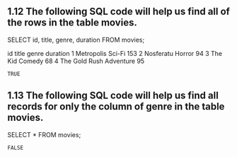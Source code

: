 ## 1.12 The following SQL code will help us find all of the rows in the table movies.

  SELECT id, title, genre, duration
  FROM movies;


id	title        genre           duration
1	Metropolis	 Sci-Fi          153
2	Nosferatu	 Horror	         94
3	The Kid	     Comedy	         68
4	The Gold Rush	Adventure	 95

`TRUE`

## 1.13 The following SQL code will help us find all records for only the column of genre in the table movies.

  SELECT * FROM movies;


`FALSE`